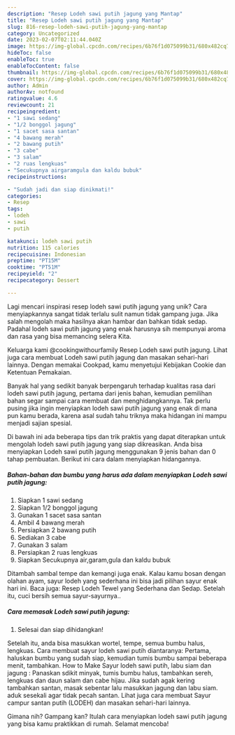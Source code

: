 ```yaml
---
description: "Resep Lodeh sawi putih jagung yang Mantap"
title: "Resep Lodeh sawi putih jagung yang Mantap"
slug: 816-resep-lodeh-sawi-putih-jagung-yang-mantap
category: Uncategorized
date: 2023-02-07T02:11:44.040Z
image: https://img-global.cpcdn.com/recipes/6b76f1d075099b31/680x482cq70/lodeh-sawi-putih-jagung-foto-resep-utama.jpg
hideToc: false
enableToc: true
enableTocContent: false
thumbnail: https://img-global.cpcdn.com/recipes/6b76f1d075099b31/680x482cq70/lodeh-sawi-putih-jagung-foto-resep-utama.jpg
cover: https://img-global.cpcdn.com/recipes/6b76f1d075099b31/680x482cq70/lodeh-sawi-putih-jagung-foto-resep-utama.jpg
author: Admin
authorAv: notfound
ratingvalue: 4.6
reviewcount: 21
recipeingredient:
- "1 sawi sedang"
- "1/2 bonggol jagung"
- "1 sacet sasa santan"
- "4 bawang merah"
- "2 bawang putih"
- "3 cabe"
- "3 salam"
- "2 ruas lengkuas"
- "Secukupnya airgaramgula dan kaldu bubuk"
recipeinstructions:

- "Sudah jadi dan siap dinikmati!"
categories:
- Resep
tags:
- lodeh
- sawi
- putih

katakunci: lodeh sawi putih 
nutrition: 115 calories
recipecuisine: Indonesian
preptime: "PT15M"
cooktime: "PT51M"
recipeyield: "2"
recipecategory: Dessert

---
```





Lagi mencari inspirasi resep lodeh sawi putih jagung yang unik? Cara menyiapkannya sangat tidak terlalu sulit namun tidak gampang juga. Jika salah mengolah maka hasilnya akan hambar dan bahkan tidak sedap. Padahal lodeh sawi putih jagung yang enak harusnya sih mempunyai aroma dan rasa yang bisa memancing selera Kita.





Keluarga kami @cookingwithourfamily Resep Lodeh sawi putih jagung. Lihat juga cara membuat Lodeh sawi putih jagung dan masakan sehari-hari lainnya. Dengan memakai Cookpad, kamu menyetujui Kebijakan Cookie dan Ketentuan Pemakaian.

Banyak hal yang sedikit banyak berpengaruh terhadap kualitas rasa dari lodeh sawi putih jagung, pertama dari jenis bahan, kemudian pemilihan bahan segar sampai cara membuat dan menghidangkannya. Tak perlu pusing jika ingin menyiapkan lodeh sawi putih jagung yang enak di mana pun kamu berada, karena asal sudah tahu triknya maka hidangan ini mampu menjadi sajian spesial.






Di bawah ini ada beberapa tips dan trik praktis yang dapat diterapkan untuk mengolah lodeh sawi putih jagung yang siap dikreasikan. Anda bisa menyiapkan Lodeh sawi putih jagung menggunakan 9 jenis bahan dan 0 tahap pembuatan. Berikut ini cara dalam menyiapkan hidangannya.

<!--inarticleads1-->

##### Bahan-bahan dan bumbu yang harus ada dalam menyiapkan Lodeh sawi putih jagung:

1. Siapkan 1 sawi sedang
1. Siapkan 1/2 bonggol jagung
1. Gunakan 1 sacet sasa santan
1. Ambil 4 bawang merah
1. Persiapkan 2 bawang putih
1. Sediakan 3 cabe
1. Gunakan 3 salam
1. Persiapkan 2 ruas lengkuas
1. Siapkan Secukupnya air,garam,gula dan kaldu bubuk


Ditambah sambal tempe dan kemangi juga enak. Kalau kamu bosan dengan olahan ayam, sayur lodeh yang sederhana ini bisa jadi pilihan sayur enak hari ini. Baca juga: Resep Lodeh Tewel yang Sederhana dan Sedap. Setelah itu, cuci bersih semua sayur-sayurnya.. 

<!--inarticleads2-->

##### Cara memasak Lodeh sawi putih jagung:


1. Selesai dan siap dihidangkan!

Setelah itu, anda bisa masukkan wortel, tempe, semua bumbu halus, lengkuas. Cara membuat sayur lodeh sawi putih diantaranya: Pertama, haluskan bumbu yang sudah siap, kemudian tumis bumbu sampai beberapa menit, tambahkan. How to Make Sayur lodeh sawi putih, labu siam dan jagung : Panaskan sdikit minyak, tumis bumbu halus, tambahkan sereh, lengkuas dan daun salam dan cabe hijau. Jika sudah agak kering tambahkan santan, masak sebentar lalu masukkan jagung dan labu siam. aduk sesekali agar tidak pecah santan. Lihat juga cara membuat Sayur campur santan putih (LODEH) dan masakan sehari-hari lainnya. 

Gimana nih? Gampang kan? Itulah cara menyiapkan lodeh sawi putih jagung yang bisa kamu praktikkan di rumah. Selamat mencoba!
